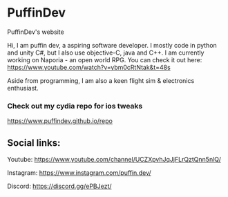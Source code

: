 # PuffinDev
PuffinDev's website

Hi, I am puffin dev, a aspiring software developer. I mostly code in python and unity C#, but I also use objective-C, java and C++.
I am currently working on Naporia - an open world RPG. You can check it out here: https://www.youtube.com/watch?v=ybm0cRtNtak&t=48s

Aside from programming, I am also a keen flight sim & electronics enthusiast.




### Check out my cydia repo for ios tweaks
https://www.puffindev.github.io/repo





## Social links:

Youtube: https://www.youtube.com/channel/UCZXpvhJqJjFLrQztQnn5nlQ/

Instagram: https://www.instagram.com/puffin.dev/

Discord: https://discord.gg/ePBJezt/
